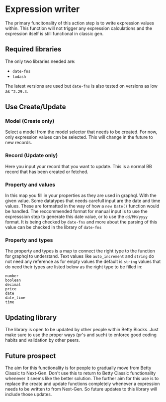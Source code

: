 # Expression writer
The primary funcitonality of this action step is to write expression values 
within. This function will not trigger any expression calculations and the
expression itself is still functional in classic gen.

## Required libraries
The only two libraries needed are:
- `date-fns`
- `lodash`

The latest versions are used but `date-fns` is also tested on versions as low
as `^2.29.3`.
## Use Create/Update

### Model (Create only)
Select a model from the model selector that needs to be created. For now,
only expression values can be selected. This will change in the future to
new records.

### Record (Update only)
Here you input your record that you want to update. This is a normal BB record
that has been created or fetched.

### Property and values
In this map you fill in your properties as they are used in graphql. With the
given value. Some datatypes that needs carefull input are the date and time
values. These are formatted in the way of how a `new Date()` function would be
handled. The reccommended format for manual input is to use the expresssion
step to generate this date value, or to use the `dd/MM/yyyy` format. It is being
checked by `date-fns` and more about the parsing of this value can be checked in
the library of `date-fns`

### Property and types
The property and types is a map to connect the right type to the function for
graphql to understand. Text values like `auto_increment` and `string` do not
need any reference as for empty values the default is `string` values that do
need their types are listed below as the right type to be filled in:

```
number
boolean
decimal
price
date
date_time
time
```

## Updating library
The library is open to be updated by other people within Betty Blocks. Just
make sure to use the proper ways (pr's and such) to enforce good coding habits
and validation by other peers.

## Future prospect
The aim for this functionality is for people to gradually move from Betty
Classic to Next-Gen. Don't use this to return to Betty Classic functionality
whenever it seems like the better solution. 
The further aim for this use is to replace the create and update functions
completely whenever a expression needs to be written to from Next-Gen. So
future updates to this library will include those updates.


